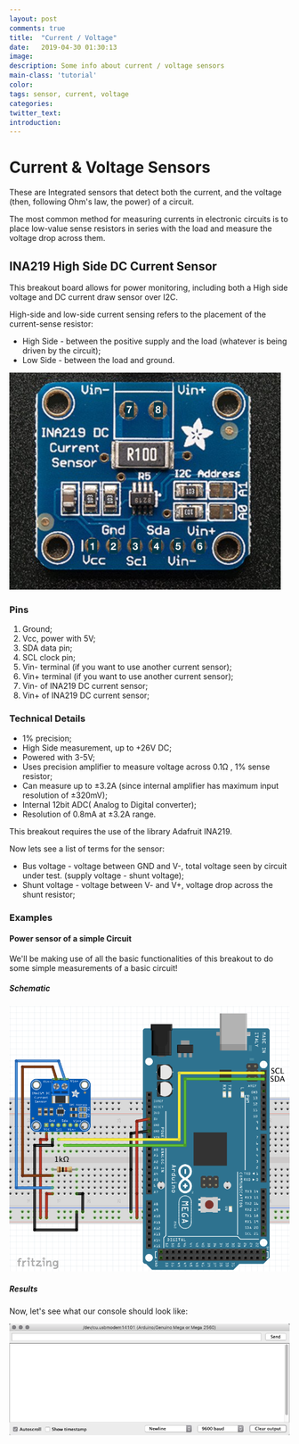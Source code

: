 ```yaml
---
layout: post
comments: true
title:  "Current / Voltage"
date:   2019-04-30 01:30:13
image: 
description: Some info about current / voltage sensors
main-class: 'tutorial'
color:
tags: sensor, current, voltage
categories:
twitter_text:
introduction:
---
```




# Current & Voltage Sensors

These are Integrated sensors that detect both the current, and the voltage (then, following Ohm's law, the power) of a circuit.

The most common method for measuring currents in electronic circuits is to place low-value sense resistors in series with the load and measure the voltage drop across them.

## INA219 High Side DC Current Sensor

This breakout board allows for power monitoring, including both a High side voltage and DC current draw sensor over I2C.

High-side and low-side current sensing refers to the placement of the current-sense resistor:
* High Side - between the positive supply and the load (whatever is being driven by the circuit);
* Low Side - between the load and ground.

![](/assets/img/posts/current_voltage_1.png)

### Pins
1. Ground;
2. Vcc, power with 5V;
3. SDA data pin;
4. SCL clock pin;
5. Vin- terminal (if you want to use another current sensor);
6. Vin+ terminal (if you want to use another current sensor);
7. Vin- of INA219 DC current sensor;
8. Vin+ of INA219 DC current sensor;

### Technical Details
* 1% precision;
* High Side measurement, up to +26V DC;
* Powered with 3-5V;
* Uses precision amplifier to measure voltage across 0.1Ω , 1% sense resistor;
* Can measure up to ±3.2A (since internal amplifier has maximum input resolution of ±320mV);
* Internal 12bit ADC( Analog to Digital converter);
* Resolution  of 0.8mA at ±3.2A range.

This breakout requires the use of the library Adafruit INA219.

Now lets see a list of terms for the sensor:
* Bus voltage - voltage between GND and V-, total voltage seen by circuit under test. (supply voltage - shunt voltage);
* Shunt voltage - voltage between V- and V+, voltage drop across the shunt resistor;

### Examples

#### Power sensor of a simple Circuit
We'll be making use of all the basic functionalities of this breakout to do some simple measurements of a basic circuit!

##### Schematic

![](/assets/img/posts/current_voltage_2.png)

##### Results
Now, let's see what our console should look like:

![](/assets/img/posts/current_voltage_1.gif)

